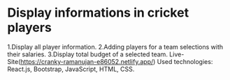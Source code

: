 # Display informations in cricket players
1.Display all player information.
2.Adding players for a team selections with their salaries.
3.Display total budget of a selected team.
Live-Site(https://cranky-ramanujan-e86052.netlify.app/)
Used technologies: React.js, Bootstrap, JavaScript, HTML, CSS.
